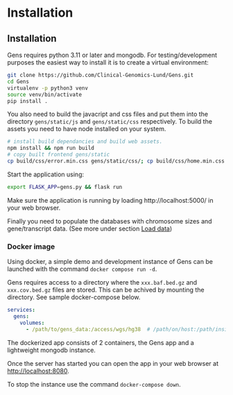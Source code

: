 # Installation

## Installation

Gens requires python 3.11 or later and mongodb. For testing/development purposes the easiest way to install it is to create a virtual environment:

``` bash
git clone https://github.com/Clinical-Genomics-Lund/Gens.git
cd Gens
virtualenv -p python3 venv
source venv/bin/activate
pip install .
```

You also need to build the javacript and css files and put them into the directory `gens/static/js` and `gens/static/css` respectively. To build the assets you need to have node installed on your system.
``` bash
# install build dependancies and build web assets.
npm install && npm run build
# copy built frontend gens/static
cp build/css/error.min.css gens/static/css/; cp build/css/home.min.css build/css/about.min.css build/css/landing.min.css gens/blueprints/home/static/; cp build/*/gens.min.* gens/blueprints/gens/static/
```

Start the application using:
``` bash
export FLASK_APP=gens.py && flask run
```

Make sure the application is running by loading http://localhost:5000/ in your web browser.

Finally you need to populate the databases with chromosome sizes and gene/transcript data. (See more under section [Load data](./load_gens_data.md))

### Docker image

Using docker, a simple demo and development instance of Gens can be launched with the command `docker compose run -d`.

Gens requires access to a directory where the `xxx.baf.bed.gz` and `xxx.cov.bed.gz` files are stored. This can be achived by mounting the directory. See sample docker-compose below.

``` yaml
services:
  gens:
    volumes:
      - /path/to/gens_data:/access/wgs/hg38  # /path/on/host:/path/inside/container
```

The dockerized app consists of 2 containers, the Gens app and a lightweight mongodb instance.

Once the server has started you can open the app in your web browser at [http://localhost:8080](http://localhost:8080).

To stop the instance use the command `docker-compose down`.
